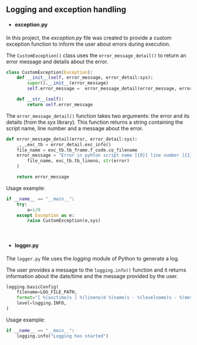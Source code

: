 ## Logging and exception handling

- #### **exception.py**

In this project, the *exception.py* file was created to provide a custom exception function to inform the user about errors during execution.

The `CustomException()` class uses the `error_message_detail()` to return an error message and details about the error.

```python
class CustomException(Exception):
    def __init__(self, error_message, error_detail:sys):
        super().__init__(error_message)
        self.error_message =  error_message_detail(error_message, error_detail=error_detail)

    def __str__(self):
        return self.error_message
```
The `error_message_detail()` function takes two arguments: the error and its details (from the *sys* library). 
This function returns a string containing the script name, line number and a message about the error. 

```python
def error_message_detail(error, error_detail:sys):
    _,_,exc_tb = error_detail.exc_info()
    file_name = exc_tb.tb_frame.f_code.co_filename
    error_message = "Error in pyhton script name [{0}] line number [{1}] error message [{2}]".format(
        file_name, exc_tb.tb_lineno, str(error)
    )

    return error_message
```

Usage example:
```python
if __name__ == "__main__":
    try:
        a=1/0
    except Exception as e:
        raise CustomException(e,sys)

```
<br>

- #### **logger.py**

The `logger.py` file uses the *logging* module of Python to generate a log.

The user provides a message to the `logging.info()` function and it returns information about the date/time and the message provided by the user.

```python
logging.basicConfig(
    filename=LOG_FILE_PATH,
    format="[ %(asctime)s ] %(lineno)d %(name)s - %(levelname)s - %(message)s",
    level=logging.INFO, 
)
```
Usage example:

```python
if __name__ == "__main__":
    logging.info("Logging has started")
```

